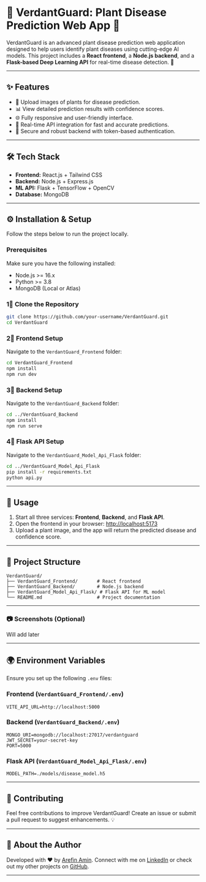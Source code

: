 # 🌱 VerdantGuard: Plant Disease Prediction Web App 🌿

VerdantGuard is an advanced plant disease prediction web application designed to help users identify plant diseases using cutting-edge AI models. This project includes a **React frontend**, a **Node.js backend**, and a **Flask-based Deep Learning API** for real-time disease detection. 🚀

---

## ✨ Features

- 🗼️ Upload images of plants for disease prediction.
- 📊 View detailed prediction results with confidence scores.
- 🌐 Fully responsive and user-friendly interface.
- 🔄 Real-time API integration for fast and accurate predictions.
- 🔐 Secure and robust backend with token-based authentication.

---

## 🛠️ Tech Stack

- **Frontend:** React.js + Tailwind CSS
- **Backend:** Node.js + Express.js
- **ML API:** Flask + TensorFlow + OpenCV
- **Database:** MongoDB

---

## ⚙️ Installation & Setup

Follow the steps below to run the project locally.

### Prerequisites
Make sure you have the following installed:
- Node.js >= 16.x
- Python >= 3.8
- MongoDB (Local or Atlas)

### 1⃣ Clone the Repository
```bash
git clone https://github.com/your-username/VerdantGuard.git
cd VerdantGuard
```

### 2⃣ Frontend Setup
Navigate to the `VerdantGuard_Frontend` folder:
```bash
cd VerdantGuard_Frontend
npm install
npm run dev
```

### 3⃣ Backend Setup
Navigate to the `VerdantGuard_Backend` folder:
```bash
cd ../VerdantGuard_Backend
npm install
npm run serve
```

### 4⃣ Flask API Setup
Navigate to the `VerdantGuard_Model_Api_Flask` folder:
```bash
cd ../VerdantGuard_Model_Api_Flask
pip install -r requirements.txt
python api.py
```

---

## 🌟 Usage

1. Start all three services: **Frontend**, **Backend**, and **Flask API**.
2. Open the frontend in your browser: [http://localhost:5173](http://localhost:5173)
3. Upload a plant image, and the app will return the predicted disease and confidence score.

---

## 📁 Project Structure

```plaintext
VerdantGuard/
├── VerdantGuard_Frontend/       # React frontend
├── VerdantGuard_Backend/        # Node.js backend
├── VerdantGuard_Model_Api_Flask/ # Flask API for ML model
└── README.md                    # Project documentation
```

---

### 📷 Screenshots (Optional)
Will add later 

---


## 🌍 Environment Variables

Ensure you set up the following `.env` files:

### Frontend (`VerdantGuard_Frontend/.env`)
```plaintext
VITE_API_URL=http://localhost:5000
```

### Backend (`VerdantGuard_Backend/.env`)
```plaintext
MONGO_URI=mongodb://localhost:27017/verdantguard
JWT_SECRET=your-secret-key
PORT=5000
```

### Flask API (`VerdantGuard_Model_Api_Flask/.env`)
```plaintext
MODEL_PATH=./models/disease_model.h5
```

---

## 🤝 Contributing

Feel free contributions to improve VerdantGuard! Create an issue or submit a pull request to suggest enhancements. 💡

---



## 🚀 About the Author

Developed with ❤️ by [Arefin Amin](https://github.com/arefinamin). Connect with me on [LinkedIn](https://linkedin.com/in/arefinamin) or check out my other projects on [GitHub](https://github.com/arefinamin).

---


